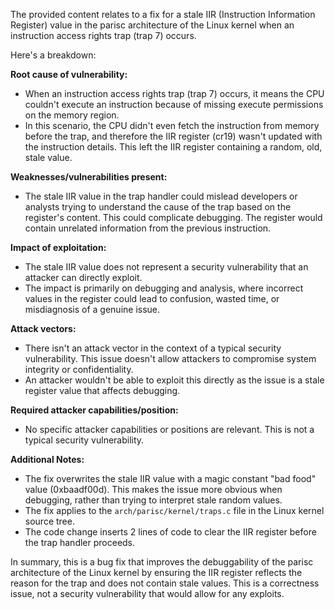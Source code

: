 The provided content relates to a fix for a stale IIR (Instruction Information Register) value in the parisc architecture of the Linux kernel when an instruction access rights trap (trap 7) occurs.

Here's a breakdown:

**Root cause of vulnerability:**

*   When an instruction access rights trap (trap 7) occurs, it means the CPU couldn't execute an instruction because of missing execute permissions on the memory region.
*   In this scenario, the CPU didn't even fetch the instruction from memory before the trap, and therefore the IIR register (cr19) wasn't updated with the instruction details. This left the IIR register containing a random, old, stale value.

**Weaknesses/vulnerabilities present:**

*   The stale IIR value in the trap handler could mislead developers or analysts trying to understand the cause of the trap based on the register's content. This could complicate debugging. The register would contain unrelated information from the previous instruction.

**Impact of exploitation:**

*   The stale IIR value does not represent a security vulnerability that an attacker can directly exploit.
*   The impact is primarily on debugging and analysis, where incorrect values in the register could lead to confusion, wasted time, or misdiagnosis of a genuine issue.

**Attack vectors:**

*   There isn't an attack vector in the context of a typical security vulnerability. This issue doesn't allow attackers to compromise system integrity or confidentiality.
*   An attacker wouldn't be able to exploit this directly as the issue is a stale register value that affects debugging.

**Required attacker capabilities/position:**

*   No specific attacker capabilities or positions are relevant. This is not a typical security vulnerability.

**Additional Notes:**

*   The fix overwrites the stale IIR value with a magic constant "bad food" value (0xbaadf00d). This makes the issue more obvious when debugging, rather than trying to interpret stale random values.
*   The fix applies to the `arch/parisc/kernel/traps.c` file in the Linux kernel source tree.
*   The code change inserts 2 lines of code to clear the IIR register before the trap handler proceeds.

In summary, this is a bug fix that improves the debuggability of the parisc architecture of the Linux kernel by ensuring the IIR register reflects the reason for the trap and does not contain stale values. This is a correctness issue, not a security vulnerability that would allow for any exploits.